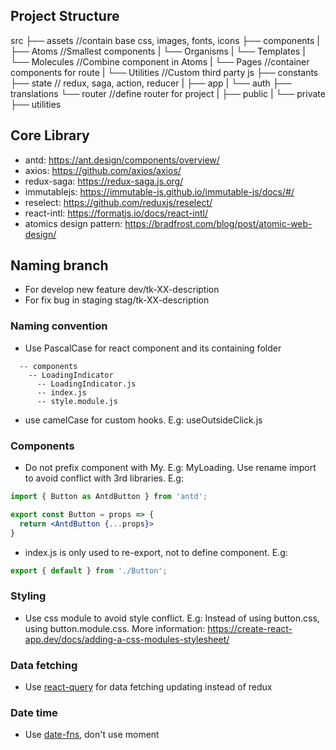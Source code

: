 ## Project Structure

src
├── assets //contain base css, images, fonts, icons
├── components
| ├── Atoms //Smallest components
| └── Organisms
| └── Templates
| └── Molecules //Combine component in Atoms
| └── Pages //container components for route
| └── Utilities //Custom third party js
├── constants
├── state // redux, saga, action, reducer
| ├── app
| └── auth
├── translations
└── router //define router for project
| ├── public
| └── private
├── utilities

## Core Library

- antd: https://ant.design/components/overview/
- axios: https://github.com/axios/axios/
- redux-saga: https://redux-saga.js.org/
- immutablejs: https://immutable-js.github.io/immutable-js/docs/#/
- reselect: https://github.com/reduxjs/reselect/
- react-intl: https://formatjs.io/docs/react-intl/
- atomics design pattern: https://bradfrost.com/blog/post/atomic-web-design/

## Naming branch

- For develop new feature
  dev/tk-XX-description
- For fix bug in staging
  stag/tk-XX-description

### Naming convention

- Use PascalCase for react component and its containing folder

```
  -- components
    -- LoadingIndicator
      -- LoadingIndicator.js
      -- index.js
      -- style.module.js
```

- use camelCase for custom hooks. E.g: useOutsideClick.js

### Components

- Do not prefix component with My. E.g: MyLoading. Use rename import to avoid conflict with 3rd libraries. E.g:

```jsx
import { Button as AntdButton } from 'antd';

export const Button = props => {
  return <AntdButton {...props}>
}

```

- index.js is only used to re-export, not to define component. E.g:

```js
export { default } from './Button';
```

### Styling

- Use css module to avoid style conflict. E.g: Instead of using button.css, using button.module.css. More information: https://create-react-app.dev/docs/adding-a-css-modules-stylesheet/

### Data fetching

- Use [react-query](https://react-query.tanstack.com/) for data fetching updating instead of redux

### Date time

- Use [date-fns](https://date-fns.org/), don't use moment

